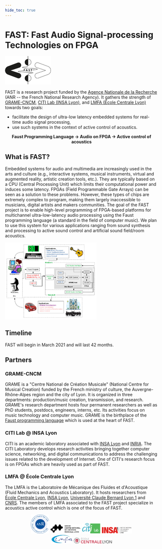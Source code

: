 ```yaml
---
hide_toc: true
---
```


# FAST: Fast Audio Signal-processing Technologies on FPGA

<img src="img/logoFAST.png" class="mx-auto d-block" width="30%">

FAST is a research project funded by the [Agence Nationale de la Recherche](https://anr.fr/) (ANR -- the French National Research Agency). It gathers the strength of [GRAME-CNCM](https://www.grame.fr), [CITI Lab (INSA Lyon)](http://www.citi-lab.fr/), and [LMFA (École Centrale Lyon)](http://lmfa.ec-lyon.fr/?lang=en) towards two goals: 

* facilitate the design of ultra-low latency embedded systems for real-time audio signal processing,
* use such systems in the context of active control of acoustics. 

<center>
<b>Faust Programming Language -> Audio on FPGA -> Active control of acoustics</b>
</center>

## What is FAST?

Embedded systems for audio and multimedia are increasingly used in the arts and culture (e.g., interactive systems, musical instruments, virtual and augmented reality, artistic creation tools, etc.). They are typically based on a CPU (Central Processing Unit) which limits their computational power and induces some latency. FPGAs (Field Programmable Gate Arrays) can be seen as a solution to these problems. However, these types of chips are extremely complex to program, making them largely inaccessible to musicians, digital artists and makers communities. The goal of the FAST project is to enable high-level programming of FPGA-based platforms for multichannel ultra-low-latency audio processing using the Faust programming language (a standard in the field of computer music). We plan to use this system for various applications ranging from sound synthesis and processing to active sound control and artificial sound field/room acoustics.

<img src="img/overview.jpg" class="mx-auto d-block" width="60%">

## Timeline

FAST will begin in March 2021 and will last 42 months. 

## Partners

### GRAME-CNCM

GRAME is a "Centre National de Création Musicale" (National Centre for Musical Creation) funded by the French ministry of culture, the Auvergne-Rhône-Alpes region and the city of Lyon. It is organized in three departments: production/music creation, transmission, and research. GRAME's research department hosts four permanent researchers as well as PhD students, postdocs, engineers, interns, etc. Its activities focus on music technology and computer music. GRAME is the birthplace of the [Faust programming language](https://faust.grame.fr) which is used at the heart of FAST.

### CITI Lab @ INSA Lyon

CITI is an academic laboratory associated with [INSA Lyon](https://www.insa-lyon.fr/en/) and [INRIA](https://www.inria.fr/fr). The CITI Laboratory develops research activities bringing together computer science, networking, and digital communications to address the challenging issues related to the development of Internet. One of CITI's research focus is on FPGAs which are heavily used as part of FAST. 

### LMFA @ École Centrale Lyon

The LMFA is the Laboratoire de Mécanique des Fluides et d'Acoustique (Fluid Mechanics and Acoustics Laboratory). It hosts researchers from [École Centrale Lyon](https://www.ec-lyon.fr/), [INSA Lyon](https://www.insa-lyon.fr/en/), [Université Claude Bernard Lyon 1](https://www.univ-lyon1.fr/) and [CNRS](http://www.cnrs.fr/fr). The members of LMFA associated to the FAST project specialize in acoustics active control which is one of the focus of FAST.  

<center>
<img src="img/logoANR.png" width="12%">
<img src="img/logoGrame.png" width="20%">
<img src="img/logoCiti.png" width="12%">
<img src="img/logoInsa.png" width="20%"><br>
<img src="img/logoLMFA.jpg" width="14%">
<img src="img/logoCentrale.png" width="25%">
</center>

